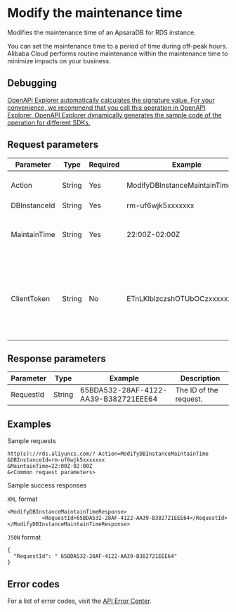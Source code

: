 # Modify the maintenance time

Modifies the maintenance time of an ApsaraDB for RDS instance.

You can set the maintenance time to a period of time during off-peak hours. Alibaba Cloud performs routine maintenance within the maintenance time to minimize impacts on your business.

## Debugging

[OpenAPI Explorer automatically calculates the signature value. For your convenience, we recommend that you call this operation in OpenAPI Explorer. OpenAPI Explorer dynamically generates the sample code of the operation for different SDKs.](https://api.aliyun.com/#product=Rds&api=ModifyDBInstanceMaintainTime&type=RPC&version=2014-08-15)

## Request parameters

|Parameter|Type|Required|Example|Description|
|---------|----|--------|-------|-----------|
|Action|String|Yes|ModifyDBInstanceMaintainTime|The operation that you want to perform. Set the value to **ModifyDBInstanceMaintainTime**. |
|DBInstanceId|String|Yes|rm-uf6wjk5xxxxxxx|The ID of the instance. |
|MaintainTime|String|Yes|22:00Z-02:00Z|The maintenance time of the instance. Specify the time in the ISO 8601 standard in the *HH:mm*Z-*HH:mm*Z format. The time must be in UTC. |
|ClientToken|String|No|ETnLKlblzczshOTUbOCzxxxxxxxxxx|The client token that is used to ensure the idempotency of requests. You can use the client to generate the value, but you must ensure that it is unique among different requests. The token can only contain ASCII characters and cannot exceed 64 characters in length. |

## Response parameters

|Parameter|Type|Example|Description|
|---------|----|-------|-----------|
|RequestId|String|65BDA532-28AF-4122-AA39-B382721EEE64|The ID of the request. |

## Examples

Sample requests

```
http(s)://rds.aliyuncs.com/? Action=ModifyDBInstanceMaintainTime
&DBInstanceId=rm-uf6wjk5xxxxxxx
&MaintainTime=22:00Z-02:00Z 
&<Common request parameters>
```

Sample success responses

`XML` format

```
<ModifyDBInstanceMaintainTimeResponse>
           <RequestId>65BDA532-28AF-4122-AA39-B382721EEE64</RequestId>
</ModifyDBInstanceMaintainTimeResponse>
```

`JSON` format

```
{
  "RequestId": " 65BDA532-28AF-4122-AA39-B382721EEE64"
}
```

## Error codes

For a list of error codes, visit the [API Error Center](https://error-center.alibabacloud.com/status/product/Rds).

